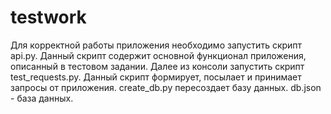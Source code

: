 # testwork

Для корректной работы приложения необходимо запустить скрипт api.py. Данный скрипт содержит основной функционал приложения, описанный в тестовом задании.
Далее из консоли запустить скрипт test_requests.py. Данный скрипт формирует, посылает и принимает запросы от приложения.
create_db.py пересоздает базу данных. db.json - база данных.
